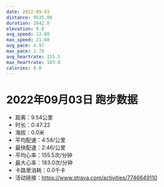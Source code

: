```yaml
---
date: 2022-09-03
distance: 9535.00
duration: 2842.0
elevation: 0.0
avg_speed: 12.08
max_speed: 21.60
avg_pace: 4.97
max_pace: 2.78
avg_heartrate: 155.5
max_heartrate: 183.0
calories: 0.0
---
```


# 2022年09月03日 跑步数据

- 距离：9.54公里
- 时长：0:47:22
- 海拔：0.0米
- 平均配速：4:58/公里
- 最快配速：2:46/公里
- 平均心率：155.5次/分钟
- 最大心率：183.0次/分钟
- 卡路里消耗：0.0千卡
- 活动链接：https://www.strava.com/activities/7746649110
